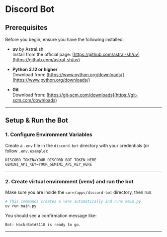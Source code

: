 # Discord Bot

## Prerequisites

Before you begin, ensure you have the following installed:

- **uv** by Astral.sh  
  Install from the official page: [https://github.com/astral-sh/uv](https://github.com/astral-sh/uv)
- **Python 3.12 or higher**  
  Download from: [https://www.python.org/downloads/](https://www.python.org/downloads/)

- **Git**  
  Download from: [https://git-scm.com/downloads](https://git-scm.com/downloads)

---

## Setup & Run the Bot

### 1. Configure Environment Variables

Create a `.env` file in the `discord-bot` directory with your credentials (or follow `.env.example`):

```env
DISCORD_TOKEN=YOUR_DISCORD_BOT_TOKEN_HERE
GEMINI_API_KEY=YOUR_GEMINI_API_KEY_HERE
```

---

### 2. Create virtual environment (venv) and run the bot

Make sure you are inside the `core/apps/discord-bot` directory, then run:

```bash
# This commands creates a venv automatically and runs main.py
uv run main.py
```

You should see a confirmation message like:

```
Bot: HackrBot#3118 is ready to go.
```

---
